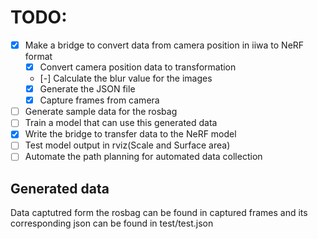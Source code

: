 
# TODO:
- [X] Make a bridge to convert data from camera position in iiwa to NeRF format
    - [X] Convert camera position data to transformation 
    - [-] Calculate the blur value for the images
    - [X] Generate the JSON file
    - [X] Capture frames from camera 
- [ ] Generate sample data for the rosbag
- [ ] Train a model that can use this generated data
- [X] Write the bridge to transfer data to the NeRF model 
- [ ] Test model output in rviz(Scale and Surface area) 
- [ ] Automate the path planning for automated data collection 

## Generated data

Data captutred form the rosbag can be found in captured frames and its corresponding json can be found in test/test.json